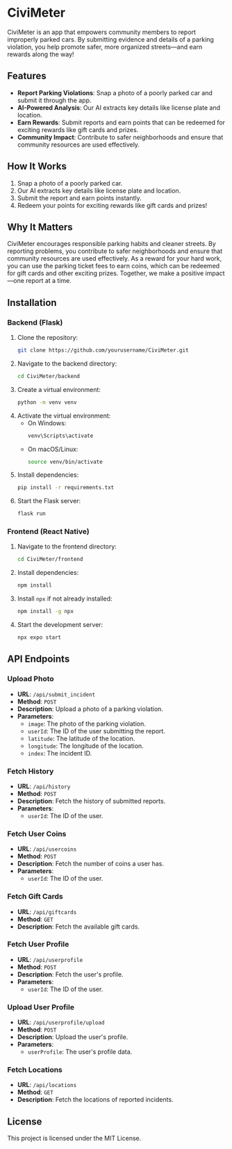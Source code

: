 # CiviMeter

CiviMeter is an app that empowers community members to report improperly parked cars. By submitting evidence and details of a parking violation, you help promote safer, more organized streets—and earn rewards along the way!

## Features

- **Report Parking Violations**: Snap a photo of a poorly parked car and submit it through the app.
- **AI-Powered Analysis**: Our AI extracts key details like license plate and location.
- **Earn Rewards**: Submit reports and earn points that can be redeemed for exciting rewards like gift cards and prizes.
- **Community Impact**: Contribute to safer neighborhoods and ensure that community resources are used effectively.

## How It Works

1. Snap a photo of a poorly parked car.
2. Our AI extracts key details like license plate and location.
3. Submit the report and earn points instantly.
4. Redeem your points for exciting rewards like gift cards and prizes!

## Why It Matters

CiviMeter encourages responsible parking habits and cleaner streets. By reporting problems, you contribute to safer neighborhoods and ensure that community resources are used effectively. As a reward for your hard work, you can use the parking ticket fees to earn coins, which can be redeemed for gift cards and other exciting prizes. Together, we make a positive impact—one report at a time.

## Installation

### Backend (Flask)

1. Clone the repository:
   ```sh
   git clone https://github.com/yourusername/CiviMeter.git
   ```
2. Navigate to the backend directory:
   ```sh
   cd CiviMeter/backend
   ```
3. Create a virtual environment:
   ```sh
   python -m venv venv
   ```
4. Activate the virtual environment:
   - On Windows:
     ```sh
     venv\Scripts\activate
     ```
   - On macOS/Linux:
     ```sh
     source venv/bin/activate
     ```
5. Install dependencies:
   ```sh
   pip install -r requirements.txt
   ```
6. Start the Flask server:
   ```sh
   flask run
   ```

### Frontend (React Native)

1. Navigate to the frontend directory:
   ```sh
   cd CiviMeter/frontend
   ```
2. Install dependencies:
   ```sh
   npm install
   ```
3. Install `npx` if not already installed:
   ```sh
   npm install -g npx
   ```
4. Start the development server:
   ```sh
   npx expo start
   ```

## API Endpoints

### Upload Photo

- **URL**: `/api/submit_incident`
- **Method**: `POST`
- **Description**: Upload a photo of a parking violation.
- **Parameters**:
  - `image`: The photo of the parking violation.
  - `userId`: The ID of the user submitting the report.
  - `latitude`: The latitude of the location.
  - `longitude`: The longitude of the location.
  - `index`: The incident ID.

### Fetch History

- **URL**: `/api/history`
- **Method**: `POST`
- **Description**: Fetch the history of submitted reports.
- **Parameters**:
  - `userId`: The ID of the user.

### Fetch User Coins

- **URL**: `/api/usercoins`
- **Method**: `POST`
- **Description**: Fetch the number of coins a user has.
- **Parameters**:
  - `userId`: The ID of the user.

### Fetch Gift Cards

- **URL**: `/api/giftcards`
- **Method**: `GET`
- **Description**: Fetch the available gift cards.

### Fetch User Profile

- **URL**: `/api/userprofile`
- **Method**: `POST`
- **Description**: Fetch the user's profile.
- **Parameters**:
  - `userId`: The ID of the user.

### Upload User Profile

- **URL**: `/api/userprofile/upload`
- **Method**: `POST`
- **Description**: Upload the user's profile.
- **Parameters**:
  - `userProfile`: The user's profile data.

### Fetch Locations

- **URL**: `/api/locations`
- **Method**: `GET`
- **Description**: Fetch the locations of reported incidents.

## License

This project is licensed under the MIT License.
